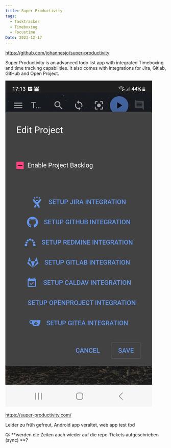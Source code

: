 ```yaml
---
title: Super Productivity
tags:
  - Tasktracker
  - Timeboxing
  - Focustime
Date: 2023-12-17
---
```

<https://github.com/johannesjo/super-productivity>

Super Productivity is an advanced todo list app with integrated Timeboxing and time tracking capabilities. It also comes with integrations for Jira, Gitlab, GitHub and Open Project.

![](../_asset/Screenshot_20231217_171322_Super%20Productivity.jpg)


<https://super-productivity.com/>

Leider zu früh gefreut, Android app veraltet, web app test tbd 

Q: **werden die Zeiten auch wieder auf die repo-Tickets aufgeschrieben (sync) **? 

